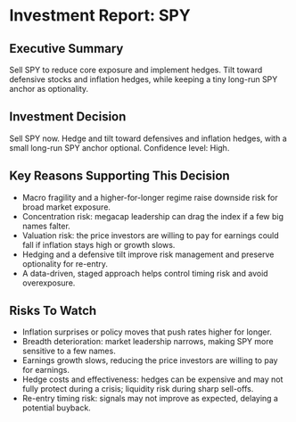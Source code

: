 # Investment Report: SPY
## Executive Summary
Sell SPY to reduce core exposure and implement hedges. Tilt toward defensive stocks and inflation hedges, while keeping a tiny long-run SPY anchor as optionality.

## Investment Decision
Sell SPY now. Hedge and tilt toward defensives and inflation hedges, with a small long-run SPY anchor optional. Confidence level: High.

## Key Reasons Supporting This Decision
- Macro fragility and a higher-for-longer regime raise downside risk for broad market exposure.
- Concentration risk: megacap leadership can drag the index if a few big names falter.
- Valuation risk: the price investors are willing to pay for earnings could fall if inflation stays high or growth slows.
- Hedging and a defensive tilt improve risk management and preserve optionality for re-entry.
- A data-driven, staged approach helps control timing risk and avoid overexposure.

## Risks To Watch
- Inflation surprises or policy moves that push rates higher for longer.
- Breadth deterioration: market leadership narrows, making SPY more sensitive to a few names.
- Earnings growth slows, reducing the price investors are willing to pay for earnings.
- Hedge costs and effectiveness: hedges can be expensive and may not fully protect during a crisis; liquidity risk during sharp sell-offs.
- Re-entry timing risk: signals may not improve as expected, delaying a potential buyback.
